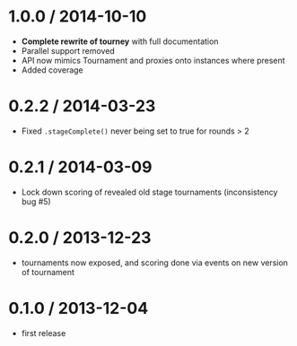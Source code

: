 1.0.0 / 2014-10-10
==================
  * **Complete rewrite of tourney** with full documentation
  * Parallel support removed
  * API now mimics Tournament and proxies onto instances where present
  * Added coverage

0.2.2 / 2014-03-23
==================
  * Fixed `.stageComplete()` never being set to true for rounds > 2

0.2.1 / 2014-03-09
==================
  * Lock down scoring of revealed old stage tournaments (inconsistency bug #5)

0.2.0 / 2013-12-23
==================
  * tournaments now exposed, and scoring done via events on new version of tournament

0.1.0 / 2013-12-04
==================
  * first release
